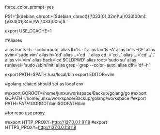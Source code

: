 force_color_prompt=yes

PS1='${debian_chroot:+($debian_chroot)}\[\033[01;32m\]\u\[\033[00m\]:\[\033[01;34m\]\W\[\033[00m\]\$ '    

export USE_CCACHE=1

#Aliases

alias ls='ls -h --color=auto'
alias ll='ls -l'
alias la='ls -A'
alias l='ls -CF'
alias svim='sudo vim'
alias h='cd'
alias ..='cd ..'
alias cd..='cd ..'
alias ...='cd ../..'
alias vi='vim'
alias back='cd $OLDPWD'
alias root='sudo su'
alias runlevel='sudo /sbin/init'
alias grep='grep --color=auto'
alias dfh='df -h'

export PATH=$PATH:/usr/local/bin
export EDITOR=vim

#golang related should set as local env

#export GOROOT=/home/junxu/workspace/Backup/golang/go
#export GOPATH=/home/junxu/workspace/Backup/golang/workspace
#export PATH=$PATH:$GOROOT/bin:$GOPATH/bin


#for repo use proxy

#export HTTP_PROXY=http://127.0.0.1:8118
#export HTTPS_PROXY=http://127.0.0.1:8118
